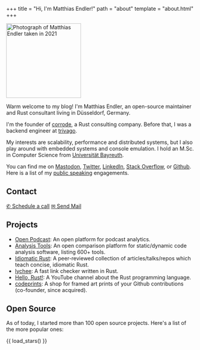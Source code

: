 +++
title = "Hi, I'm Matthias Endler!"
path = "about"
template = "about.html"
+++

<!-- Use plain old JPEG here so Google might index it. -->
<img width="200px" height="200px" src="/about/matthias-endler.jpg" alt="Photograph of Matthias Endler taken in 2021" />

Warm welcome to my blog! I'm Matthias Endler, an open-source maintainer and Rust
consultant living in D&uuml;sseldorf, Germany.

I'm the founder of [corrode](https://corrode.dev), a Rust consulting company.
Before that, I was a backend engineer at [trivago].

My interests are scalability, performance and distributed systems, but I also
play around with embedded systems and console emulation. I hold an M.Sc. in
Computer Science from [Universit&auml;t Bayreuth].

You can find me on [Mastodon](https://mastodon.social/@mre), [Twitter], [LinkedIn], [Stack Overflow], or [Github].
Here is a list of my [public speaking][talks] engagements.

## Contact

<a href="https://cal.com/matthias-endler" class="btn">&#9990; Schedule a call</a>
<a href="mailto:matthias@endler.dev" class="btn">&#9993; Send Mail</a>


## Projects

- [Open Podcast](https://openpodcast.dev): An open platform for podcast analytics.
- [Analysis Tools](https://analysis-tools.dev): An open comparison
  platform for static/dynamic code analysis software, listing 600+ tools.
- [Idiomatic Rust](https://github.com/mre/idiomatic-rust): A
  peer-reviewed collection of articles/talks/repos which teach concise, idiomatic
  Rust.
- [lychee](https://lychee.cli.rs): A fast link checker written in Rust.
- [Hello, Rust!](https://hello-rust.show): A YouTube channel about the Rust programming language.
- [codeprints](https://codeprints.dev): A shop for framed art prints of your
  Github contributions (co-founder, since acquired).

## Open Source

As of today, I started more than 100 open source projects. Here's a list of the more popular ones:

{{ load_stars() }}

[universit&auml;t bayreuth]: https://www.uni-bayreuth.de
[trivago]: https://tech.trivago.com/
[talks]: @/static/talks/index.md
[github]: https://github.com/mre/
[twitter]: https://twitter.com/matthiasendler
[stack overflow]: https://stackoverflow.com/users/270334/mre
[linkedin]: https://www.linkedin.com/in/endlermatthias/
